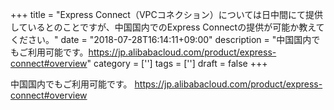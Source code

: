 +++
title = "Express Connect（VPCコネクション）については日中間にて提供しているとのことですが、中国国内でのExpress Connectの提供が可能か教えてください。"
date = "2018-07-28T16:14:11+09:00"
description = "中国国内でもご利用可能です。https://jp.alibabacloud.com/product/express-connect#overview"
category = ['']
tags = ['']
draft = false
+++

中国国内でもご利用可能です。
https://jp.alibabacloud.com/product/express-connect#overview
